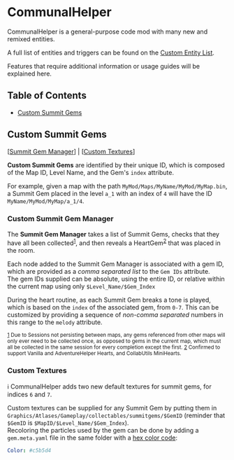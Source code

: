 # CommunalHelper

CommunalHelper is a general-purpose code mod with many new and remixed entities.

A full list of entities and triggers can be found on the [Custom Entity List](https://max480-random-stuff.appspot.com/celeste/custom-entity-catalog#communal-helper).

Features that require additional information or usage guides will be explained here.

## Table of Contents
* [Custom Summit Gems](#custom-summit-gems)

## Custom Summit Gems

[[Summit Gem Manager](#custom-summit-gem-manager)] | [[Custom Textures](#custom-summit-gems-textures)]

**Custom Summit Gems** are identified by their unique ID, which is composed of the Map ID, Level Name, and the Gem's `index` attribute.

For example, given a map with the path `MyMod/Maps/MyName/MyMod/MyMap.bin`, a Summit Gem placed in the level `a_1` with an index of `4` will have the ID `MyName/MyMod/MyMap/a_1/4`.


### Custom Summit Gem Manager
The **Summit Gem Manager** takes a list of Summit Gems, checks that they have all been collected<sup><a id="custom-summit-gem-manager-footer-1-ref" href="#custom-summit-gem-manager-footer-1">1</a></sup>, and then reveals a HeartGem<sup><a id="custom-summit-gem-manager-footer-2-ref" href="#custom-summit-gem-manager-footer-2">2</a></sup> that was placed in the room.

Each node added to the Summit Gem Manager is associated with a gem ID, which are provided as a *comma separated list* to the `Gem IDs` attribute.  
The gem IDs supplied can be absolute, using the entire ID, or relative within the current map using only `$Level_Name/$Gem_Index`

During the heart routine, as each Summit Gem breaks a tone is played, which is based on the `index` of the associated gem, from `0-7`. This can be customized by providing a sequence of *non-comma separated* numbers in this range to the `melody` attribute.

<sup>
<a id="custom-summit-gem-manager-footer-1" href="#custom-summit-gem-manager-footer-1-ref">1</a>
Due to Sessions not persisting between maps, any gems referenced from other maps will only ever need to be collected once, as opposed to gems in the current map, which must all be collected in the same session for every completion except the first.
</sup>

<sup>
<a id="custom-summit-gem-manager-footer-2" href="#custom-summit-gem-manager-footer-2-ref">2</a>
Confirmed to support Vanilla and AdventureHelper Hearts, and CollabUtils MiniHearts.
</sup>

<a id="custom-summit-gems-textures"></a>
### Custom Textures
:information_source: CommunalHelper adds two new default textures for summit gems, for indices `6` and `7`.

Custom textures can be supplied for any Summit Gem by putting them in `Graphics/Atlases/Gameplay/collectables/summitgems/$GemID` (reminder that `$GemID` is `$MapID/$Level_Name/$Gem_Index`).  
Recoloring the particles used by the gem can be done by adding a `gem.meta.yaml` file in the same folder with a [hex color code](https://www.color-hex.com/):
```yaml
Color: #c5b5d4
```